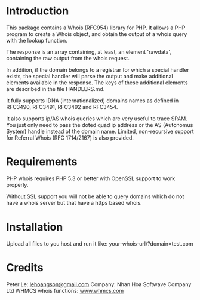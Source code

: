 # Introduction
This package contains a Whois (RFC954) library for PHP. It allows a PHP program to create a Whois object, and obtain the output of a whois query with the lookup function.

The response is an array containing, at least, an element 'rawdata', containing the raw output from the whois request.

In addition, if the domain belongs to a registrar for which a special handler exists, the special handler will parse the output and make additional elements available in the response. The keys of these additional elements are described in the file HANDLERS.md.

It fully supports IDNA (internationalized) domains names as defined in RFC3490, RFC3491, RFC3492 and RFC3454.

It also supports ip/AS whois queries which are very useful to trace SPAM. You just only need to pass the doted quad ip address or the AS (Autonomus System) handle instead of the domain name. Limited, non-recursive support for Referral Whois (RFC 1714/2167) is also provided.

# Requirements
PHP whois requires PHP 5.3 or better with OpenSSL support to work properly.

Without SSL support you will not be able to query domains which do not have a whois server but that have a https based whois.

# Installation
Upload all files to you host and run it like: your-whois-url/?domain=test.com

# Credits
Peter Le: lehoangson@gmail.com
Company: Nhan Hoa Softwave Company Ltd
WHMCS whois functions: www.whmcs.com
